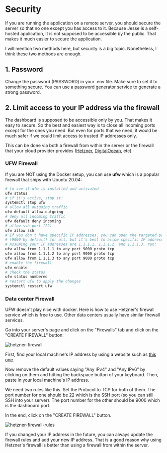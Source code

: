 # Security

If you are running the application on a remote server, you should secure the server so that no one except you has access to it. Because Jesse is a self-hosted application, it is not supposed to be accessible by the public. That makes it much easier to secure the application.

I will mention two methods here, but security is a big topic. Nonetheless, I think these two methods are enough.

## 1. Password
Change the password (PASSWORD) in your .env file. Make sure to set it to something secure. You can use a [password generator service](https://passwordsgenerator.net) to generate a strong password.

## 2. Limit access to your IP address via the firewall
The dashboard is supposed to be accessible only by you. That makes it easy to secure. So the best and easiest way is to close all incoming ports except for the ones you need. But even for ports that we need, it would be much safer if we could limit access to trusted IP addresses only.

This can be done via both a firewall from within the server or the firewall that your cloud provider provides ([Hetzner](https://jesse.trade/hetzner), [DigitalOcean](http://jesse.trade/digitalocean), etc).


### UFW Firewall

If you are NOT using the Docker setup, you can use **ufw** which is a popular firewall that ships with Ubuntu 20.04:

```sh
# to see if ufw is installed and activated
ufw status
# if it's active, stop it:
systemctl stop ufw
# allow all outgoing traffic
ufw default allow outgoing
# deny all incoming traffic
ufw default deny incoming
# allow ssh port (22)
ufw allow ssh
# If you don't have specific IP addresses, you can open the targeted port
# (9000 by default) for all, but it's best to allow specific IP addresses only. 
# Assuming your IP addresses are 1.1.1.1, 1.1.1.2, and 1.1.1.3, run:
ufw allow from 1.1.1.1 to any port 9000 proto tcp
ufw allow from 1.1.1.2 to any port 9000 proto tcp
ufw allow from 1.1.1.3 to any port 9000 proto tcp
# enable the firewall
ufw enable
# check the status
ufw status numbered
# restart ufw to apply the changes
systemctl restart ufw
```

### Data center Firewall

UFW doesn't play nice with docker. Here is how to use Hetzner's firewall service which is free to use. Other data centers usually have similar firewall services.

Go into your server's page and click on the "Firewalls" tab and click on the "CREATE FIREWALL" button:

![hetzner-firewall](https://jesse.trade/storage/images/how-to-deploy-jesse-to-production/hetzner-firewall.jpg)

First, find your local machine's IP address by using a website such as [this one](http://icanhazip.com). 

Now remove the default values saying "Any IPv4" and "Any IPv6" by clicking on them and hitting the backspace button of your keyboard. Then, paste in your local machine's IP address.

We need two rules like this. Set the Protocol to TCP for both of them. The port number for one should be 22 which is the SSH port (so you can still SSH into your server). The port number for the other should be 9000 which is the dashboard port.

In the end, click on the "CREATE FIREWALL" button.

![hetzner-firewall-rules](https://jesse.trade/storage/images/how-to-deploy-jesse-to-production/hetzner-firewall-rules.jpg)

If you changed your IP address in the future, you can always update the firewall rules and add your new IP address. That is a good reason why using Hetzner's firewall is better than using a firewall from within the server.